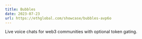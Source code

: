 ```yaml
---
title: Bubbles
date: 2023-07-23
url: https://ethglobal.com/showcase/bubbles-avp6o
---
```


Live voice chats for web3 communities with optional token gating.
